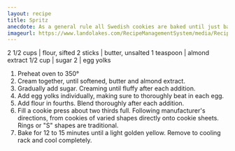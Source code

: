 ```yaml
---
layout: recipe
title: Spritz
anecdote: As a general rule all Swedish cookies are baked until just barely browned.
imageurl: https://www.landolakes.com/RecipeManagementSystem/media/Recipe-Media-Files/Recipes/Retail/x17/16787-best-ever-spritz-cookies-(gluten-free-recipe)-600x600.jpg?ext=.jpg
---
```

<!-- Ingredients -->

2 1/2 cups | flour, sifted
2 sticks | butter, unsalted
1 teaspoon | almond extract
1/2 cup | sugar
2 | egg yolks

<!-- split -->
<!-- Steps -->
1. Preheat oven to 350°
2. Cream together, until softened, butter and almond extract.
3. Gradually add sugar. Creaming until fluffy after each addition.
4. Add egg yolks individually, making sure to thoroughly beat in each egg.
5. Add flour in fourths. Blend thoroughly after each addition.
6. Fill a cookie press about two thirds full. Following manufacturer's directions, from cookies of varied shapes directly onto cookie sheets. Rings or "S" shapes are traditional.
7. Bake for 12 to 15 minutes until a light golden yellow. Remove to cooling rack and cool completely.
